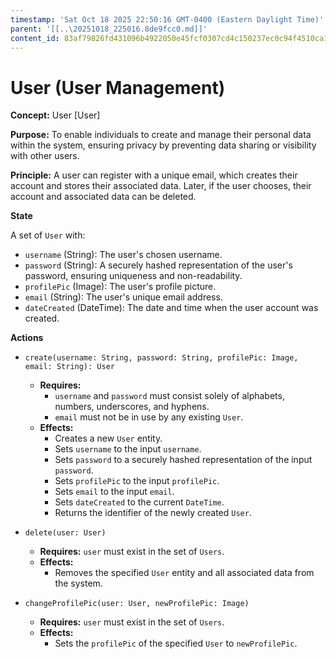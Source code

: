 ```yaml
---
timestamp: 'Sat Oct 18 2025 22:50:16 GMT-0400 (Eastern Daylight Time)'
parent: '[[..\20251018_225016.8de9fcc0.md]]'
content_id: 83af79826fd431096b4922050e45fcf0307cd4c150237ec0c94f4510ca10795d
---
```


# User (User Management)

**Concept:** User \[User]

**Purpose:** To enable individuals to create and manage their personal data within the system, ensuring privacy by preventing data sharing or visibility with other users.

**Principle:** A user can register with a unique email, which creates their account and stores their associated data. Later, if the user chooses, their account and associated data can be deleted.

**State**

A set of `User` with:

* `username` (String): The user's chosen username.
* `password` (String): A securely hashed representation of the user's password, ensuring uniqueness and non-readability.
* `profilePic` (Image): The user's profile picture.
* `email` (String): The user's unique email address.
* `dateCreated` (DateTime): The date and time when the user account was created.

**Actions**

* `create(username: String, password: String, profilePic: Image, email: String): User`
  * **Requires:**
    * `username` and `password` must consist solely of alphabets, numbers, underscores, and hyphens.
    * `email` must not be in use by any existing `User`.
  * **Effects:**
    * Creates a new `User` entity.
    * Sets `username` to the input `username`.
    * Sets `password` to a securely hashed representation of the input `password`.
    * Sets `profilePic` to the input `profilePic`.
    * Sets `email` to the input `email`.
    * Sets `dateCreated` to the current `DateTime`.
    * Returns the identifier of the newly created `User`.

* `delete(user: User)`
  * **Requires:** `user` must exist in the set of `Users`.
  * **Effects:**
    * Removes the specified `User` entity and all associated data from the system.

* `changeProfilePic(user: User, newProfilePic: Image)`
  * **Requires:** `user` must exist in the set of `Users`.
  * **Effects:**
    * Sets the `profilePic` of the specified `User` to `newProfilePic`.

